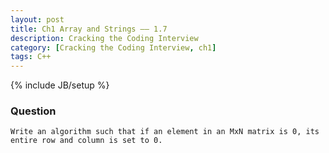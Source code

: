 ```yaml
---
layout: post
title: Ch1 Array and Strings —— 1.7
description: Cracking the Coding Interview
category: [Cracking the Coding Interview, ch1]
tags: C++
---
```

{% include JB/setup %}

### Question

	Write an algorithm such that if an element in an MxN matrix is 0, its entire row and column is set to 0.